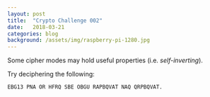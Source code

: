 ```yaml
---
layout: post
title:  "Crypto Challenge 002"
date:   2018-03-21
categories: blog
background: /assets/img/raspberry-pi-1280.jpg
---
```

Some cipher modes may hold useful properties (i.e. *self-inverting*).

Try deciphering the following:

`EBG13 PNA OR HFRQ SBE OBGU RAPBQVAT NAQ QRPBQVAT.`
